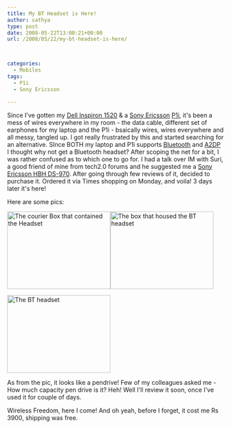 ```yaml
---
title: My BT Headset is Here!
author: sathya
type: post
date: 2008-05-22T13:00:21+00:00
url: /2008/05/22/my-bt-headset-is-here/



categories:
  - Mobiles
tags:
  - P1i
  - Sony Ericsson

---
```



Since I've gotten my <a href="https://sathyasays.com/2007/12/02/dell-inspiron-1520-review/" target="_blank">Dell Inspiron 1520</a> & a <a href="https://sathyabh.at/2008/03/02/my-new-baby/" target="_blank">Sony Ericsson</a> <a href="https://sathyabh.at/2008/03/30/sony-ericsson-p1i-review/" target="_blank">P1i</a>, it's been a mess of wires everywhere in my room - the data cable, different set of earphones for my laptop and the P1i - bsaically wires, wires everywhere and all messy, tangled up. I got really frustrated by this and started searching for an alternative. SInce BOTH my laptop and P1i supports <a href="https://en.wikipedia.org/wiki/Bluetooth" target="_blank">Bluetooth</a> and [A2DP][1] I thought why not get a Bluetooth headset? After scoping the net for a bit, I was rather confused as to which one to go for. I had a talk over IM with Suri, a good friend of mine from tech2.0 forums and he suggested me a [Sony Ericsson HBH DS-970][2]. After going through few reviews of it, decided to purchase it. Ordered it via Times shopping on Monday, and voila! 3 days later it's here!

Here are some pics:

<img src="https://farm3.static.flickr.com/2148/2513764858_bf6202127d_m.jpg" alt="The courier Box that contained the Headset" width="240" height="180" /><img src="https://farm3.static.flickr.com/2211/2513805038_e1b0154b54_m.jpg" alt="The box that housed the BT headset" width="240" height="180" /> 

<img src="https://farm4.static.flickr.com/3241/2513765512_1241f360a1_m.jpg" alt="The BT headset" width="240" height="180" /> 



As from the pic, it looks like a pendrive! Few of my colleagues asked me - How much capacity pen drive is it? Heh! Well I'll review it soon, once I've used it for couple of days.

Wireless Freedom, here I come! And oh yeah, before I forget, it cost me Rs 3900, shipping was free.

 [1]: https://en.wikipedia.org/wiki/A2DP
 [2]: https://lin.cr/uo
